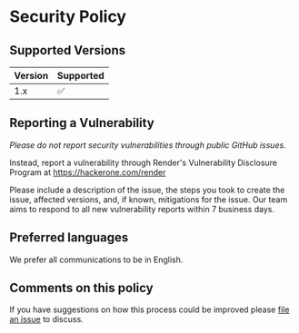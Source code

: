 # Security Policy

## Supported Versions

| Version | Supported          |
| ------- | ------------------ |
| 1.x     | :white_check_mark: |

## Reporting a Vulnerability

_Please do not report security vulnerabilities through public GitHub issues._

Instead, report a vulnerability through Render's Vulnerability Disclosure Program at
https://hackerone.com/render

Please include a description of the issue, the steps you took to create the
issue, affected versions, and, if known, mitigations for the issue. Our team
aims to respond to all new vulnerability reports within 7 business days.

## Preferred languages

We prefer all communications to be in English.

## Comments on this policy

If you have suggestions on how this process could be improved please [file an issue](https://github.com/render-oss/terraform-provider-render/issues/new) to discuss.
